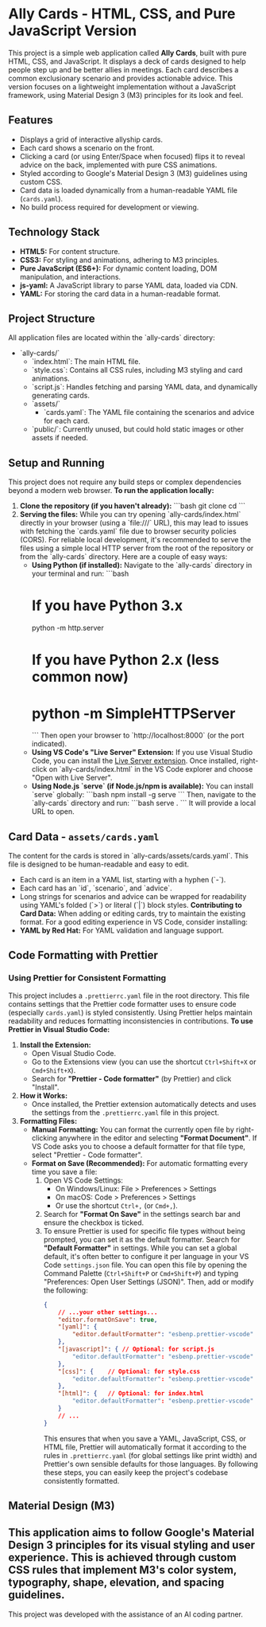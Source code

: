 # Ally Cards - HTML, CSS, and Pure JavaScript Version
This project is a simple web application called **Ally Cards**, built with pure HTML, CSS, and JavaScript. It displays a deck of cards designed to help people step up and be better allies in meetings. Each card describes a common exclusionary scenario and provides actionable advice.
This version focuses on a lightweight implementation without a JavaScript framework, using Material Design 3 (M3) principles for its look and feel.
## Features
- Displays a grid of interactive allyship cards.
- Each card shows a scenario on the front.
- Clicking a card (or using Enter/Space when focused) flips it to reveal advice on the back, implemented with pure CSS animations.
- Styled according to Google's Material Design 3 (M3) guidelines using custom CSS.
- Card data is loaded dynamically from a human-readable YAML file (`cards.yaml`).
- No build process required for development or viewing.
## Technology Stack
-   **HTML5:** For content structure.
-   **CSS3:** For styling and animations, adhering to M3 principles.
-   **Pure JavaScript (ES6+):** For dynamic content loading, DOM manipulation, and interactions.
-   **js-yaml:** A JavaScript library to parse YAML data, loaded via CDN.
-   **YAML:** For storing the card data in a human-readable format.
## Project Structure
All application files are located within the \`ally-cards\` directory:
-   \`ally-cards/\`
    -   \`index.html\`: The main HTML file.
    -   \`style.css\`: Contains all CSS rules, including M3 styling and card animations.
    -   \`script.js\`: Handles fetching and parsing YAML data, and dynamically generating cards.
    -   \`assets/\`
        -   \`cards.yaml\`: The YAML file containing the scenarios and advice for each card.
    -   \`public/\`: Currently unused, but could hold static images or other assets if needed.
## Setup and Running
This project does not require any build steps or complex dependencies beyond a modern web browser.
**To run the application locally:**
1.  **Clone the repository (if you haven't already):**
    \`\`\`bash
    git clone <repository-url>
    cd <repository-directory>
    \`\`\`
2.  **Serving the files:**
    While you can try opening \`ally-cards/index.html\` directly in your browser (using a \`file:///\` URL), this may lead to issues with fetching the \`cards.yaml\` file due to browser security policies (CORS).
    For reliable local development, it's recommended to serve the files using a simple local HTTP server from the root of the repository or from the \`ally-cards\` directory. Here are a couple of easy ways:
    *   **Using Python (if installed):**
        Navigate to the \`ally-cards\` directory in your terminal and run:
        \`\`\`bash
        # If you have Python 3.x
        python -m http.server
        # If you have Python 2.x (less common now)
        # python -m SimpleHTTPServer
        \`\`\`
        Then open your browser to \`http://localhost:8000\` (or the port indicated).
    *   **Using VS Code's "Live Server" Extension:**
        If you use Visual Studio Code, you can install the [Live Server extension](https://marketplace.visualstudio.com/items?itemName=ritwickdey.LiveServer). Once installed, right-click on \`ally-cards/index.html\` in the VS Code explorer and choose "Open with Live Server".
    *   **Using Node.js \`serve\` (if Node.js/npm is available):**
        You can install \`serve\` globally:
        \`\`\`bash
        npm install -g serve
        \`\`\`
        Then, navigate to the \`ally-cards\` directory and run:
        \`\`\`bash
        serve .
        \`\`\`
        It will provide a local URL to open.
## Card Data - `assets/cards.yaml`
The content for the cards is stored in \`ally-cards/assets/cards.yaml\`. This file is designed to be human-readable and easy to edit.
-   Each card is an item in a YAML list, starting with a hyphen (\`-\`).
-   Each card has an \`id\`, \`scenario\`, and \`advice\`.
-   Long strings for scenarios and advice can be wrapped for readability using YAML's folded (\`>\`) or literal (\`|\`) block styles.
**Contributing to Card Data:**
When adding or editing cards, try to maintain the existing format. For a good editing experience in VS Code, consider installing:
-   **YAML by Red Hat:** For YAML validation and language support.
## Code Formatting with Prettier
### Using Prettier for Consistent Formatting
This project includes a `.prettierrc.yaml` file in the root directory. This file contains settings that the Prettier code formatter uses to ensure code (especially `cards.yaml`) is styled consistently. Using Prettier helps maintain readability and reduces formatting inconsistencies in contributions.
**To use Prettier in Visual Studio Code:**
1.  **Install the Extension:**
    *   Open Visual Studio Code.
    *   Go to the Extensions view (you can use the shortcut `Ctrl+Shift+X` or `Cmd+Shift+X`).
    *   Search for **"Prettier - Code formatter"** (by Prettier) and click "Install".
2.  **How it Works:**
    *   Once installed, the Prettier extension automatically detects and uses the settings from the `.prettierrc.yaml` file in this project.
3.  **Formatting Files:**
    *   **Manual Formatting:** You can format the currently open file by right-clicking anywhere in the editor and selecting **"Format Document"**. If VS Code asks you to choose a default formatter for that file type, select "Prettier - Code formatter".
    *   **Format on Save (Recommended):** For automatic formatting every time you save a file:
        1.  Open VS Code Settings:
            *   On Windows/Linux: File > Preferences > Settings
            *   On macOS: Code > Preferences > Settings
            *   Or use the shortcut `Ctrl+,` (or `Cmd+,`).
        2.  Search for **"Format On Save"** in the settings search bar and ensure the checkbox is ticked.
        3.  To ensure Prettier is used for specific file types without being prompted, you can set it as the default formatter. Search for **"Default Formatter"** in settings. While you can set a global default, it's often better to configure it per language in your VS Code `settings.json` file. You can open this file by opening the Command Palette (`Ctrl+Shift+P` or `Cmd+Shift+P`) and typing "Preferences: Open User Settings (JSON)". Then, add or modify the following:
            ```json
            {
                // ...your other settings...
                "editor.formatOnSave": true,
                "[yaml]": {
                    "editor.defaultFormatter": "esbenp.prettier-vscode"
                },
                "[javascript]": { // Optional: for script.js
                    "editor.defaultFormatter": "esbenp.prettier-vscode"
                },
                "[css]": {    // Optional: for style.css
                    "editor.defaultFormatter": "esbenp.prettier-vscode"
                },
                "[html]": {   // Optional: for index.html
                    "editor.defaultFormatter": "esbenp.prettier-vscode"
                }
                // ...
            }
            ```
            This ensures that when you save a YAML, JavaScript, CSS, or HTML file, Prettier will automatically format it according to the rules in `.prettierrc.yaml` (for global settings like print width) and Prettier's own sensible defaults for those languages.
By following these steps, you can easily keep the project's codebase consistently formatted.
## Material Design (M3)
This application aims to follow Google's Material Design 3 principles for its visual styling and user experience. This is achieved through custom CSS rules that implement M3's color system, typography, shape, elevation, and spacing guidelines.
---
This project was developed with the assistance of an AI coding partner.
